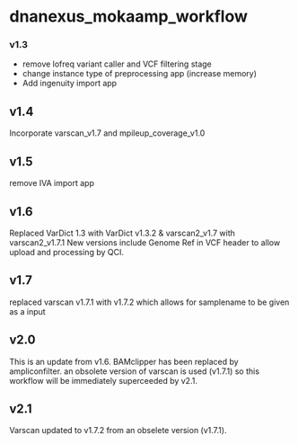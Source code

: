 # dnanexus_mokaamp_workflow

### v1.3 
- remove lofreq variant caller and VCF filtering stage
- change instance type of preprocessing app (increase memory)
- Add ingenuity import app

## v1.4
Incorporate varscan_v1.7 and mpileup_coverage_v1.0

## v1.5 
remove IVA import app

## v1.6
Replaced VarDict 1.3 with VarDict v1.3.2 & varscan2_v1.7 with varscan2_v1.7.1
New versions include Genome Ref in VCF header to allow upload and processing by QCI. 

## v1.7
replaced varscan v1.7.1 with v1.7.2 which allows for samplename to be given as a input

## v2.0
This is an update from v1.6. BAMclipper has been replaced by ampliconfilter. an obsolete version of varscan is used (v1.7.1) so this workflow will be immediately superceeded by v2.1.

## v2.1
Varscan updated to v1.7.2 from an obselete version (v1.7.1).